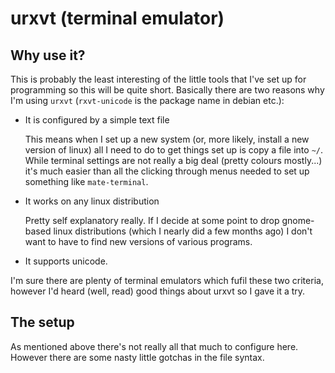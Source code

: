 urxvt (terminal emulator)
=====================


Why use it?
------
This is probably the least interesting of the little tools that I've set up for programming so this will be quite short. Basically there are two reasons why I'm using `urxvt` (`rxvt-unicode` is the package name in debian etc.):

* It is configured by a simple text file

    This means when I set up a new system (or, more likely, install a new
    version of linux) all I need to do to get things set up is copy a file into
    `~/`. While terminal settings are not really a big deal (pretty colours
    mostly...) it's much easier than all the clicking through menus needed to
    set up something like `mate-terminal`.

* It works on any linux distribution

    Pretty self explanatory really. If I decide at some point to drop
    gnome-based linux distributions (which I nearly did a few months ago) I
    don't want to have to find new versions of various programs.

* It supports unicode.



I'm sure there are plenty of terminal emulators which fufil these two criteria, however I'd heard (well, read) good things about urxvt so I gave it a try.


The setup
--------

As mentioned above there's not really all that much to configure here. However there are some nasty little gotchas in the file syntax.
